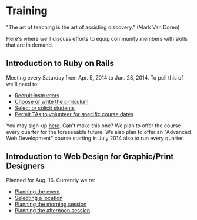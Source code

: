 Training
========

"The art of teaching is the art of assisting discovery." (Mark Van Doren)

Here's where we'll discuss efforts to equip community members with skills that are in demand.

Introduction to Ruby on Rails
---
Meeting every Saturday from Apr. 5, 2014 to Jun. 28, 2014. To pull this of we'll need to:
* ~~[Recruit instructors](https://github.com/qcmerge/training/issues/2)~~
* [Choose or write the cirriculum](https://github.com/qcmerge/training/issues/3)
* [Select or solicit students](https://github.com/qcmerge/training/issues/4)
* [Permit TAs to volunteer for specific course dates](https://github.com/qcmerge/training/issues/5)

You may sign-up [here](http://www.eventbrite.com/e/introduction-to-ruby-on-rails-12-weeks-tickets-10670011291). Can't make this one? We plan to offer the course every quarter for the foreseeable future. We also plan to offer an "Advanced Web Development" course starting in July 2014 also to run every quarter.

Introduction to Web Design for Graphic/Print Designers
---
Planned for Aug. 16. Currently we're:
* [Planning the event](https://github.com/qcmerge/training/issues/13)
* [Selecting a location](https://github.com/qcmerge/training/issues/10)
* [Planning the morning session](https://github.com/qcmerge/training/issues/11)
* [Planning the afternoon session](https://github.com/qcmerge/training/issues/12)
